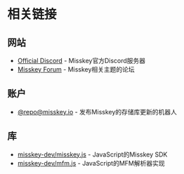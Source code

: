 # 相关链接

## 网站
- [Official Discord](https://discord.gg/Wp8gVStHW3) - Misskey官方Discord服务器
- [Misskey Forum](https://forum.misskey.io/) - Misskey相关主题的论坛

## 账户
- [@repo@misskey.io](https://misskey.io/@repo) - 发布Misskey的存储库更新的机器人

## 库
- [misskey-dev/misskey.js](https://github.com/misskey-dev/misskey.js) - JavaScript的Misskey SDK
- [misskey-dev/mfm.js](https://github.com/misskey-dev/mfm.js) - JavaScript的MFM解析器实现
